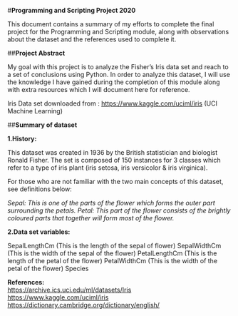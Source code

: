 

#**Programming and Scripting Project 2020** 

This document contains a summary of my efforts to complete the final project for the Programming and Scripting module, along with observations  about the dataset and the references used to complete it. 

##**Project Abstract**  

My goal with this project is to analyze the Fisher’s Iris data set and reach to a set of conclusions using Python. In order to analyze this dataset, I will use the knowledge I have gained during the completion of this module along with extra resources which I will document here for reference.  

Iris Data set downloaded from : https://www.kaggle.com/uciml/iris (UCI Machine Learning) 

##**Summary of dataset**  

**1.History:**

This dataset was created in 1936 by the British statistician and biologist Ronald Fisher.
The set is composed of 150 instances for 3 classes which refer to a type of iris plant (iris setosa, iris versicolor & iris virginica). 

For those who are not familiar with the two main concepts of this dataset, see definitions below:

*Sepal: This is one of the parts of the flower which forms the outer part surrounding the petals.*
*Petal: This part of the flower consists of the brightly coloured parts that together will form most of the flower.* 

**2.Data set variables:** 

SepalLengthCm (This is the length of the sepal of flower)
SepalWidthCm (This is the width of the sepal of the flower)
PetalLengthCm (This is the length of the petal of the flower)
PetalWidthCm (This is the width of the petal of the flower)
Species

**References:**  
https://archive.ics.uci.edu/ml/datasets/Iris  
https://www.kaggle.com/uciml/iris  
https://dictionary.cambridge.org/dictionary/english/  








